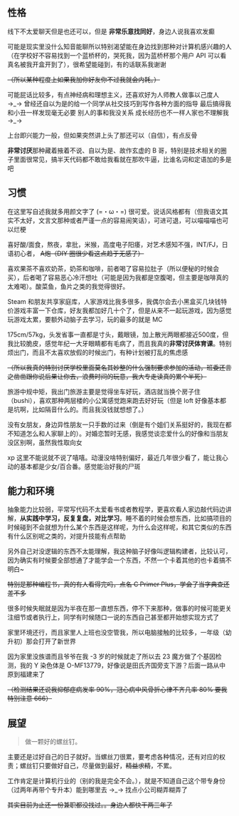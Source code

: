 ## 性格
线下不太爱聊天但是也还可以，但是 **非常乐意找同好**，身边人说我喜欢发癫

可能是现实里没什么知音能聊所以特别渴望能在身边找到那种对计算机感兴趣的人（在学校好不容易找到一个蓝桥杯的，哭死我，因为蓝桥杯那个用户 API 可以看真名被我开盒开到了），很希望能碰到，有的话联系我谢谢

~~（所以某种程度上如果我加你好友你不过我就会内耗。）~~

可能屁话比较多，有点神经病和理想主义，还喜欢好为人师教人做事以己度人 →\_→ 曾经还自以为是的给一个同学从社交技巧到写作各种方面的指导 最后搞得我和小丑一样发现毫无必要 别人的事和我没关系 成长经历也不一样人家也不理解我 →\_→

上台即兴能力一般，但如果突然讲上头了那还可以（自信），有点反骨

**非常讨厌**那种藏着掖着不说、自以为是、故作玄虚的 B 哥，特别是技术相关的圈子里面很常见，搞半天代码都不敢给我看就在那吹牛逼，比谁名词和定语加的多是吧

## 习惯
在这里写自述我就多用颜文字了 (=・ω・=) 很可爱。说话风格都有（但我语文其实不太好，文言文那种或者严谨一点的容易闹笑话），可进可退，可以喵喵喵也可以烂梗

喜好酸/面食，熬夜，拿批，米猴，高度电子阳痿，对艺术感知不强，INT/FJ，日语初心者， ~~A炮（DIY 圈很少看这点趋于无感了）~~

喜欢果茶不喜欢奶茶，奶茶和咖啡，前者喝了容易拉肚子（所以便秘的时候会买），后者喝了容易恶心冷汗想吐（可能是因为我都是空腹喝，但主要是咖啡真的太难喝）。酸菜鱼，鱼片之类的我觉得很好。

Steam 和朋友共享家庭库，人家游戏比我多很多，我偶尔会去小黑盒买几块钱特价游戏丰富一下仓库，好友我都加好几十个了，但是从来不一起玩游戏，因为感觉玩游戏太累，要额外动脑子去学习，玩的最多的就是 MC

175cm/57kg，头发省事一直都是寸头，戴眼镜，加上散光两眼都接近500度，但我比较脆皮，感觉年纪一大牙眼睛都有毛病了，而且我真的**非常讨厌体育课**。特别烦出门，而且不太喜欢放假的时候出门，有种计划被打乱的焦虑感

~~（所以我真的特别讨厌学校里面莫名其妙整的什么强制要求参加的活动，班委还言之凿凿跟你说后果让你去，浪费时间的玩意，我大专走读真的累个半死）~~

旅游中规中矩，我出门旅游主要是觉得坐车好玩，酒店就当换个房子住（bushi），喜欢那种两层楼的小公寓感觉跑来跑去好好玩（但是 loft 好像基本都是坑啊，比如隔音什么的。而且我没钱就想想了。）

没有女朋友，身边异性朋友一只手数的过来（倒是有个姐们关系挺好的，我现在都不知道怎么和人家聊上的）。对婚恋暂时无感，我感觉谈恋爱什么的好像和当朋友没区别啊，虽然我性取向女

xp 这里不能说就不说了嘻嘻。动漫没啥特别偏好，最近几年很少看了，能让我心动的基本都是少女/百合番。感觉能治好我的尸斑

## 能力和环境
抽象能力比较弱，平常写代码不太爱看书或者教程学，更喜欢看人家边敲代码边讲解，**从实践中学习，反复复盘，对比学习**。睡不着的时候会想东西，比如搞项目的时候碰到不会就想为什么某个东西是这样呢，为什么会这样呢，和其它类似的东西有什么区别呢之类的，对提升技能有点帮助

另外自己对没逻辑的东西不太能理解，我这种脑子好像叫逻辑构建者，比较认可，因为确实有时候要全部想通了才能学会一个东西，不然一个卡着其他的也卡着搞不明白~

~~特别是那种编程书，真的有人看得完吗，点名 C Primer Plus，学会了当字典查还差不多~~

很多时候失眠就是因为半夜在那一直想东西，停不下来那种，做事的时候可能更关注细节或者执行上，同学有时候随口一说的东西自己甚至都开始想实现方式了

家里环境还行，而且家里人上班也没空管我，所以电脑接触的比较多，一年级（幼升初）那会打开了新世界

因为家里没族谱而且爷爷在我 -3 岁的时候就走了所以去 23 魔方做了个基因检测，我的 Y 染色体是 O-MF13779，好像说是田氏齐国旁支下游？后面一路从中原到福建来了

~~（检测结果还说我抑郁症病发率 90%，冠心病中风骨折心律不齐几率 80% 要我特别注意 666）~~

## 展望
> 做一颗好的螺丝钉。

主要还是过好自己的日子就好。当螺丝刀很累，要考虑各种情况，还有对应的权责；螺丝钉只要做好自己，尽量做到最好，~~精益求精~~，不累。

工作肯定是计算机行业的（别的我是完全不会。），就是不知道自己这个带专身份（过两年再带个专升本）能到哪里去 →_→ 找点小公司糊弄糊弄了

~~其实目前为止还一份兼职都没找过。。身边人都快干两三年了~~